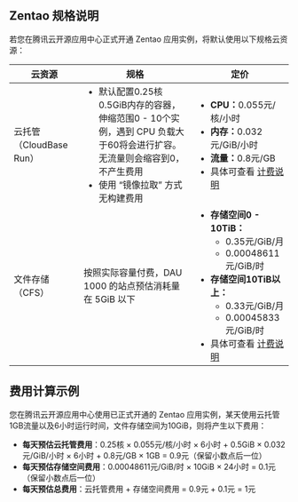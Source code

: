 ## Zentao 规格说明
若您在腾讯云开源应用中心正式开通 Zentao 应用实例，将默认使用以下规格云资源：

<table>
<thead>
  <tr>
    <th width="25%">云资源</th>
    <th>规格</th>
    <th width="35%">定价</th>
  </tr>
</thead>
<tbody>
  <tr>
    <td>云托管<br>（CloudBase Run）</td>
    <td><ul style="margin:0"><li>默认配置0.25核0.5GiB内存的容器，伸缩范围0 - 10个实例，遇到 CPU 负载大于60将会进行扩容。无流量则会缩容到0，不产生费用</li><li>使用 “镜像拉取” 方式无构建费用</li></ul></td>
    <td><ul style="margin:0"><li><b>CPU：</b>0.055元/核/小时</li><li><b>内存：</b>0.032元/GiB/小时</li><li><b>流量：</b>0.8元/GB</li><li>具体可查看 <a href= "https://cloud.tencent.com/document/product/1243/47823#.E6.8C.89.E9.87.8F.E8.AE.A1.E8.B4.B9">计费说明</a></li></ul></td>
  </tr>
  <tr>
    <td>文件存储（CFS）</td>
    <td>按照实际容量付费，DAU 1000 的站点预估消耗量在 5GiB 以下</td>
    <td><ul style="margin:0"><li><b>存储空间0 - 10TiB：</b><ul><li>0.35元/GiB/月</li><li>0.00048611元/GiB/时</li></ul></li><li><b>存储空间10TiB以上：</b><ul><li>0.33元/GiB/月</li><li>0.00045833元/GiB/时</li></ul></li><li>具体可查看 <a href="https://cloud.tencent.com/document/product/582/47378#.E5.90.8E.E4.BB.98.E8.B4.B9.E4.BB.B7.E6.A0.BC.E8.AF.A6.E6.83.85">计费说明</a></li></ul></td>
  </tr>
</tbody>
</table>

## 费用计算示例
您在腾讯云开源应用中心使用已正式开通的 Zentao 应用实例，某天使用云托管1GB流量以及6小时运行时间，文件存储空间为10GiB，则将产生以下费用：

- **每天预估云托管费用**：0.25核 × 0.055元/核/小时 × 6小时 + 0.5GiB × 0.032元/GiB/小时 × 6小时 + 0.8元/GB × 1GB = 0.9元（保留小数点后一位）
- **每天预估存储空间费用**：0.00048611元/GiB/时 × 10GiB × 24小时 = 0.1元（保留小数点后一位）
- **每天预估总费用**：云托管费用 + 存储空间费用 = 0.9元 + 0.1元  = 1元






